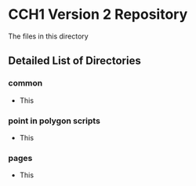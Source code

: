 # CCH1 Version 2 Repository

The files in this directory 

## Detailed List of Directories

### common

- This 

### point in polygon scripts

- This 

### pages

- This 